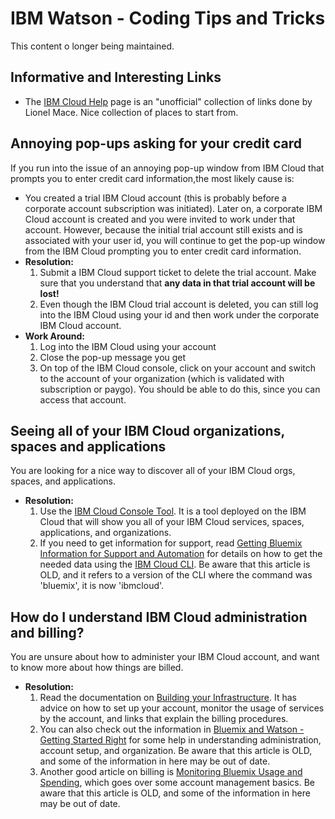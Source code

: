 # IBM Watson - Coding Tips and Tricks

This content o longer being maintained.  

## Informative and Interesting Links
- The [IBM Cloud Help](ibm.biz/ibmcloudhelp) page is an "unofficial" collection of links done by Lionel Mace.  Nice collection of places to start from.
## Annoying pop-ups asking for your credit card
If you run into the issue of an annoying pop-up window from IBM Cloud that prompts you to enter credit card information,the most likely cause is:
- You created a trial IBM Cloud account (this is probably before a corporate account subscription was initiated). Later on, a corporate IBM Cloud account is created and you were invited to work under that account. However, because the initial trial account still exists and is associated with your user id, you will continue to get the pop-up window from the IBM Cloud prompting you to enter credit card information.
- **Resolution:**
  1. Submit a IBM Cloud support ticket to delete the trial account. Make sure that you understand that **any data in that trial account will be lost!**
  1. Even though the IBM Cloud trial account is deleted, you can still log into the IBM Cloud using your id and then work under the corporate IBM Cloud account.
- **Work Around:**
  1. Log into the IBM Cloud using your account
  1. Close the pop-up message you get
  1. On top of the IBM Cloud console, click on your account and switch to the account of your organization (which is validated with subscription or paygo).  You should be able to do this, since you can access that account.

## Seeing all of your IBM Cloud organizations, spaces and applications
You are looking for a nice way to discover all of your IBM Cloud orgs, spaces, and applications.
- **Resolution:**
  1. Use the [IBM Cloud Console Tool](http://myconsole.mybluemix.net/\#/dashboard).  It is a tool deployed on the IBM Cloud that will show you all of your IBM Cloud services, spaces, applications, and organizations.
  1. If you need to get information for support, read [Getting Bluemix Information for Support and Automation](https://developer.ibm.com/dwblog/2017/getting-bluemix-information-support-automation/) for details on how to get the needed data using the [IBM Cloud CLI](https://cloud.ibm.com/docs/cli?topic=cloud-cli-ibmcloud-cli#ibmcloud-cli).  Be aware that this article is OLD, and it refers to a version of the CLI where the command was 'bluemix', it is now 'ibmcloud'.

## How do I understand IBM Cloud administration and billing?
You are unsure about how to administer your IBM Cloud account, and want to know more about how things are billed.
- **Resolution:**
  1. Read the documentation on [Building your Infrastructure](https://test.cloud.ibm.com/docs/overview?topic=overview-first-steps-it-ops#first-steps-it-ops).  It has advice on how to set up your account, monitor the usage of services by the account, and links that explain the billing procedures.
  1. You can also check out the information in [Bluemix and Watson - Getting Started Right](https://developer.ibm.com/dwblog/2017/ibm-cloud-bluemix-watson-new-customers/) for some help in understanding administration, account setup, and organization.  Be aware that this article is OLD, and some of the information in here may be out of date.
  1. Another good article on billing is [Monitoring Bluemix Usage and Spending](https://developer.ibm.com/dwblog/2017/monitoring-bluemix-usage-and-spending/), which goes over some account management basics.  Be aware that this article is OLD, and some of the information in here may be out of date.
